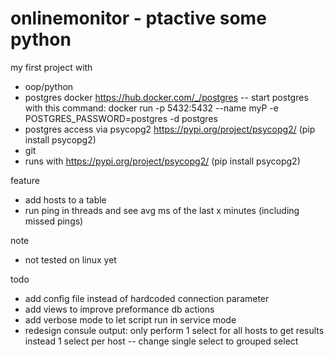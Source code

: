 # onlinemonitor - ptactive some python

my first project with
- oop/python 
- postgres docker https://hub.docker.com/_/postgres
-- start postgres with this command: docker run -p 5432:5432 --name myP -e POSTGRES_PASSWORD=postgres -d postgres
- postgres access via psycopg2 https://pypi.org/project/psycopg2/ (pip install psycopg2)
- git
- runs with https://pypi.org/project/psycopg2/ (pip install psycopg2)

feature
- add hosts to a table
- run ping in threads and see avg ms of the last x minutes (including missed pings)

note
- not tested on linux yet

todo
- add config file instead of hardcoded connection parameter
- add views to improve preformance db actions
- add verbose mode to let script run in service mode
- redesign consule output: only perform 1 select for all hosts to get results instead 1 select per host
-- change single select to grouped select
